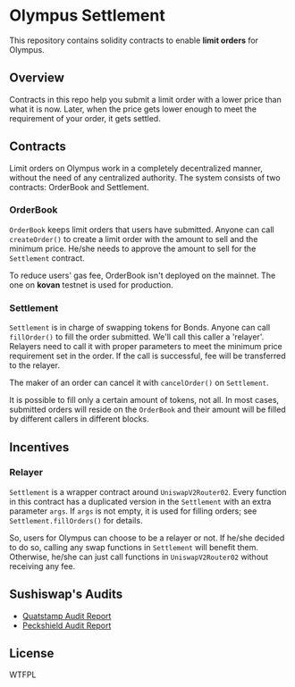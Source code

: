 # Olympus Settlement

This repository contains solidity contracts to enable **limit orders** for Olympus.

## Overview

Contracts in this repo help you submit a limit order with a lower price than what it is now. Later, when the price gets lower enough to meet the requirement of your order, it gets settled.


## Contracts
Limit orders on Olympus work in a completely decentralized manner, without the need of any centralized authority. The system consists of two contracts: OrderBook and Settlement.

### OrderBook

`OrderBook` keeps limit orders that users have submitted. Anyone can call `createOrder()` to create a limit order with the amount to sell and the minimum price. He/she needs to approve the amount to sell for the `Settlement` contract.

To reduce users' gas fee, OrderBook isn't deployed on the mainnet. The one on **kovan** testnet is used for production.

### Settlement

`Settlement` is in charge of swapping tokens for Bonds. Anyone can call `fillOrder()` to fill the order submitted. We'll call this caller a 'relayer'. Relayers need to call it with proper parameters to meet the minimum price requirement set in the order. If the call is successful, fee will be transferred to the relayer.

The maker of an order can cancel it with `cancelOrder()` on `Settlement`.

It is possible to fill only a certain amount of tokens, not all. In most cases, submitted orders will reside on the `OrderBook` and their amount will be filled by different callers in different blocks.

## Incentives
### Relayer
`Settlement` is a wrapper contract around `UniswapV2Router02`. Every function in this contract has a duplicated version in the `Settlement` with an extra parameter `args`. If `args` is not empty, it is used for filling orders; see `Settlement.fillOrders()` for details.

So, users for Olympus can choose to be a relayer or not. If he/she decided to do so, calling any swap functions in `Settlement` will benefit them. Otherwise, he/she can just call functions in `UniswapV2Router02` without receiving any fee.

## Sushiswap's Audits
* [Quatstamp Audit Report](https://gist.github.com/RideSolo/0ab28f3be1d981114d5727cafd6c7afc)
* [Peckshield Audit Report](audits/PeckShield-Audit-BentoBox-v1.0.pdf)

## License
WTFPL
